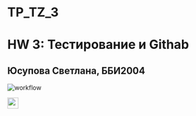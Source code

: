 # TP_TZ_3
# HW 3: Тестирование и Githab
## Юсупова Светлана, ББИ2004

![workflow](https://github.com/SvetlanaYusupova/TZ-3/actions/workflows/1.yml/badge.svg)

[<img src="https://s18955.pcdn.co/wp-content/uploads/2018/02/github.png" width="25"/>](https://rawcdn.githack.com/alexa0o/testrepo2/199f4415dcbb7e3327381b2d418eacfaea659927/README.md)




